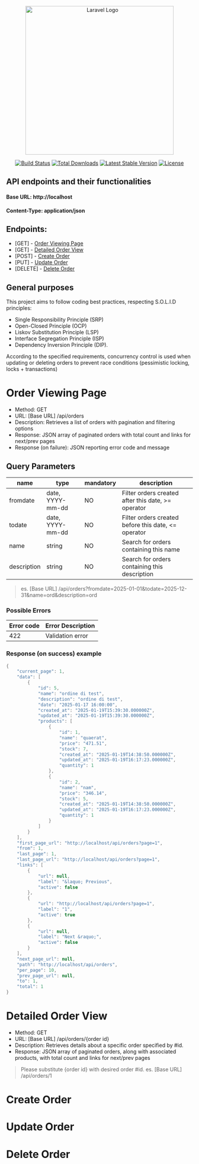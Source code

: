 <p align="center"><a href="https://laravel.com" target="_blank"><img src="https://raw.githubusercontent.com/laravel/art/master/logo-lockup/5%20SVG/2%20CMYK/1%20Full%20Color/laravel-logolockup-cmyk-red.svg" width="400" alt="Laravel Logo"></a></p>

<p align="center">
<a href="https://github.com/laravel/framework/actions"><img src="https://github.com/laravel/framework/workflows/tests/badge.svg" alt="Build Status"></a>
<a href="https://packagist.org/packages/laravel/framework"><img src="https://img.shields.io/packagist/dt/laravel/framework" alt="Total Downloads"></a>
<a href="https://packagist.org/packages/laravel/framework"><img src="https://img.shields.io/packagist/v/laravel/framework" alt="Latest Stable Version"></a>
<a href="https://packagist.org/packages/laravel/framework"><img src="https://img.shields.io/packagist/l/laravel/framework" alt="License"></a>
</p>

## API endpoints and their functionalities

#### Base URL: http://localhost
#### Content-Type: application/json

## Endpoints:
- [GET] - [Order Viewing Page](#Order-Viewing-Page) 
- [GET] - [Detailed Order View](#Detailed-Order-View)  
- [POST] - [Create Order](#Create-Order) 
- [PUT] - [Update Order](#Update-Order) 
- [DELETE] - [Delete Order](#Delete-Order)  

## General purposes

This project aims to follow coding best practices, respecting S.O.L.I.D principles: 

- Single Responsibility Principle (SRP)
- Open-Closed Principle (OCP)
- Liskov Substitution Principle (LSP) 
- Interface Segregation Principle (ISP) 
- Dependency Inversion Principle (DIP).

According to the specified requirements, concurrency control is used when updating or deleting orders to prevent race conditions (pessimistic locking,  locks + transactions) 

# Order Viewing Page
- Method: GET
- URL: [Base URL] /api/orders
- Description: Retrieves a list of orders with pagination and filtering options
- Response: JSON array of paginated orders with total count and links for next/prev pages
- Response (on failure): JSON reporting error code and message

## Query Parameters

|name|type|mandatory|description|
|---|---|---|---|
|fromdate| date, YYYY-mm-dd| NO| Filter orders created after this date, >= operator|
|todate| date, YYYY-mm-dd| NO| Filter orders created before this date, <= operator|
|name| string| NO| Search for orders containing this name|
|description| string| NO| Search for orders containing this description|

> es. [Base URL] /api/orders?fromdate=2025-01-01&todate=2025-12-31&name=ord&description=ord

### Possible Errors
|Error code|Error Description|
|---|---|
|422| Validation error|


### Response (on success) example
```java
{
    "current_page": 1,
    "data": [
        {
            "id": 5,
            "name": "ordine di test",
            "description": "ordine di test",
            "date": "2025-01-17 16:00:00",
            "created_at": "2025-01-19T15:39:30.000000Z",
            "updated_at": "2025-01-19T15:39:30.000000Z",
            "products": [
                {
                    "id": 1,
                    "name": "quaerat",
                    "price": "471.51",
                    "stock": 7,
                    "created_at": "2025-01-19T14:38:50.000000Z",
                    "updated_at": "2025-01-19T16:17:23.000000Z",
                    "quantity": 1
                },
                {
                    "id": 2,
                    "name": "nam",
                    "price": "346.14",
                    "stock": 5,
                    "created_at": "2025-01-19T14:38:50.000000Z",
                    "updated_at": "2025-01-19T16:17:23.000000Z",
                    "quantity": 1
                }
            ]
        }
    ],
    "first_page_url": "http://localhost/api/orders?page=1",
    "from": 1,
    "last_page": 1,
    "last_page_url": "http://localhost/api/orders?page=1",
    "links": [
        {
            "url": null,
            "label": "&laquo; Previous",
            "active": false
        },
        {
            "url": "http://localhost/api/orders?page=1",
            "label": "1",
            "active": true
        },
        {
            "url": null,
            "label": "Next &raquo;",
            "active": false
        }
    ],
    "next_page_url": null,
    "path": "http://localhost/api/orders",
    "per_page": 10,
    "prev_page_url": null,
    "to": 1,
    "total": 1
}

```


# Detailed Order View
- Method: GET
- URL: [Base URL] /api/orders/{order id}
- Description: Retrieves details about a specific order specified by #id. 
- Response: JSON array of paginated orders, along with associated products, with total count and links for next/prev pages

> Please substitute {order id} with desired order #id. 
> es. [Base URL] /api/orders/1




# Create Order 

# Update Order

# Delete Order
